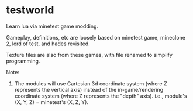 # testworld

Learn lua via minetest game modding.

Gameplay, definitions, etc are loosely based on minetest game, mineclone 2, lord
of test, and hades revisited.

Texture files are also from these games, with file renamed to simplify
programming.

Note:

1. The modules will use Cartesian 3d coordinate system (where Z represents
the vertical axis) instead of the in-game/rendering coordinate system (where Z
represents the "depth" axis). i.e., module's (X, Y, Z) = minetest's (X, Z, Y).
